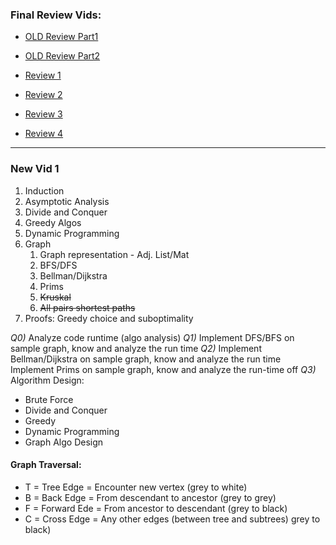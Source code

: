 
### Final Review Vids:
- [OLD Review Part1](https://drive.google.com/file/d/1i8lvKjaPMNkVmcXQdVUE76uNIx8shcvd/view?usp=sharing)    
- [OLD Review Part2](https://drive.google.com/file/d/1T9mnMOlNV8IujwN8KqU6drPvIwSDxOt9/view?usp=sharing)

- [Review 1](https://ucdavis.zoom.us/rec/share/Aah7Jmc1oEiRSovMXoLaW2dx5lfMmYnAJfiwkCjTI7-DnZ2x3BECxDFfnfuOUXEB.FnOgz0MaUR9tLHM4)
- [Review 2](https://ucdavis.zoom.us/rec/share/GSeoznVX7nOPFMJ_U4sfnXWxuDcjmb138dnk9I-pBYWduhfF8l3IfbNHK3XO_nkb.N_00ZjYB-9TACG9B)
- [Review 3](https://ucdavis.zoom.us/rec/share/s5ulqk5K9Zfrq9oR7qkltCsXo4M8zdskxPTFNY3O-P3o6RiH8jeW5v_VpsoLNvaJ.LRCVciUVs1FQhCs9)
- [Review 4](https://ucdavis.zoom.us/rec/share/lxj0S7IPjynsfD0V0qfvtnv1ykeXR-cyi5QyYmCFRBJgqcXlebKrkcvWxV-Du2Kw.1_8cPOlNKoh-xnc1?startTime=1733968938000)
---
###  New Vid 1
1) Induction
2) Asymptotic Analysis
3) Divide and Conquer
4) Greedy Algos
5) Dynamic Programming
6) Graph
	1) Graph representation - Adj. List/Mat
	2) BFS/DFS
	3) Bellman/Dijkstra
	4) Prims
	5) ~~Kruskal~~
	6) ~~All pairs shortest paths~~
7) Proofs: Greedy choice and suboptimality

*Q0)* Analyze code runtime (algo analysis)
*Q1)* Implement DFS/BFS on sample graph, know and analyze the run time
*Q2)* Implement Bellman/Dijkstra on sample graph, know and analyze the run time
Implement Prims on sample graph, know and analyze the run-time off
*Q3)* Algorithm Design:
- Brute Force
- Divide and Conquer
- Greedy
- Dynamic Programming
- Graph Algo Design

#### Graph Traversal:
- T = Tree Edge = Encounter new vertex (grey to white)
- B = Back Edge = From descendant to ancestor (grey to grey)
- F = Forward Ede = From ancestor to descendant (grey to black)
- C = Cross Edge = Any other edges (between tree and subtrees) grey to black)

